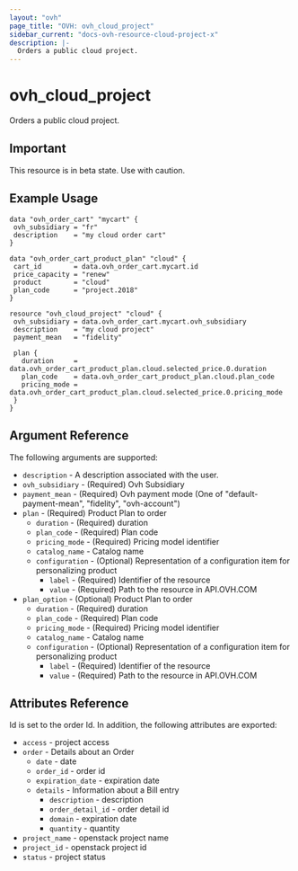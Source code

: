 ```yaml
---
layout: "ovh"
page_title: "OVH: ovh_cloud_project"
sidebar_current: "docs-ovh-resource-cloud-project-x"
description: |-
  Orders a public cloud project.
---
```


# ovh_cloud_project

Orders a public cloud project.

## Important

This resource is in beta state. Use with caution.

## Example Usage

```hcl
data "ovh_order_cart" "mycart" {
 ovh_subsidiary = "fr"
 description    = "my cloud order cart"
}

data "ovh_order_cart_product_plan" "cloud" {
 cart_id        = data.ovh_order_cart.mycart.id
 price_capacity = "renew"
 product        = "cloud"
 plan_code      = "project.2018"
}

resource "ovh_cloud_project" "cloud" {
 ovh_subsidiary = data.ovh_order_cart.mycart.ovh_subsidiary
 description    = "my cloud project"
 payment_mean   = "fidelity"

 plan {
   duration     = data.ovh_order_cart_product_plan.cloud.selected_price.0.duration
   plan_code    = data.ovh_order_cart_product_plan.cloud.plan_code
   pricing_mode = data.ovh_order_cart_product_plan.cloud.selected_price.0.pricing_mode
 }
}
```

## Argument Reference

The following arguments are supported:

* `description` - A description associated with the user.
* `ovh_subsidiary` - (Required) Ovh Subsidiary
* `payment_mean` - (Required) Ovh payment mode (One of "default-payment-mean", "fidelity", "ovh-account")
* `plan` - (Required) Product Plan to order
  * `duration` - (Required) duration
  * `plan_code` - (Required) Plan code
  * `pricing_mode` - (Required) Pricing model identifier
  * `catalog_name` - Catalog name
  * `configuration` - (Optional) Representation of a configuration item for personalizing product
    * `label` - (Required) Identifier of the resource
    * `value` - (Required) Path to the resource in API.OVH.COM
* `plan_option` - (Optional) Product Plan to order
  * `duration` - (Required) duration
  * `plan_code` - (Required) Plan code
  * `pricing_mode` - (Required) Pricing model identifier
  * `catalog_name` - Catalog name
  * `configuration` - (Optional) Representation of a configuration item for personalizing product
    * `label` - (Required) Identifier of the resource
    * `value` - (Required) Path to the resource in API.OVH.COM


## Attributes Reference

Id is set to the order Id. In addition, the following attributes are exported:

* `access` - project access
* `order` - Details about an Order
  * `date` - date
  * `order_id` - order id
  * `expiration_date` - expiration date
  * `details` - Information about a Bill entry
    * `description` - description
    * `order_detail_id` - order detail id
    * `domain` - expiration date
    * `quantity` - quantity
* `project_name` - openstack project name
* `project_id` - openstack project id
* `status` - project status
